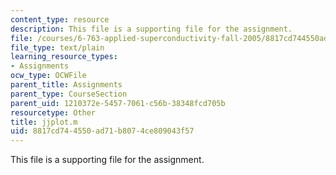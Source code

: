 ```yaml
---
content_type: resource
description: This file is a supporting file for the assignment.
file: /courses/6-763-applied-superconductivity-fall-2005/8817cd744550ad71b8074ce809043f57_jjplot.m
file_type: text/plain
learning_resource_types:
- Assignments
ocw_type: OCWFile
parent_title: Assignments
parent_type: CourseSection
parent_uid: 1210372e-5457-7061-c56b-38348fcd705b
resourcetype: Other
title: jjplot.m
uid: 8817cd74-4550-ad71-b807-4ce809043f57
---
```

This file is a supporting file for the assignment.